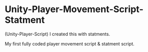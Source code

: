 # Unity-Player-Movement-Script-Statment
(Unity-Player-Script) I created this with statments.

My first fully coded player movement script & statment script.
